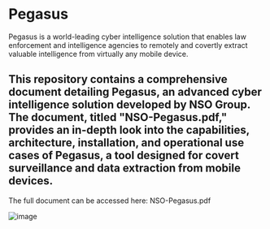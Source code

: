 # Pegasus
Pegasus is a world-leading cyber intelligence solution that enables law enforcement and intelligence agencies to remotely and covertly extract valuable intelligence from virtually any mobile device.

## This repository contains a comprehensive document detailing Pegasus, an advanced cyber intelligence solution developed by NSO Group. The document, titled "NSO-Pegasus.pdf," provides an in-depth look into the capabilities, architecture, installation, and operational use cases of Pegasus, a tool designed for covert surveillance and data extraction from mobile devices.

The full document can be accessed here: NSO-Pegasus.pdf

![image](https://github.com/user-attachments/assets/6b71dae5-29d1-43d0-9216-0748c2540fc9)


